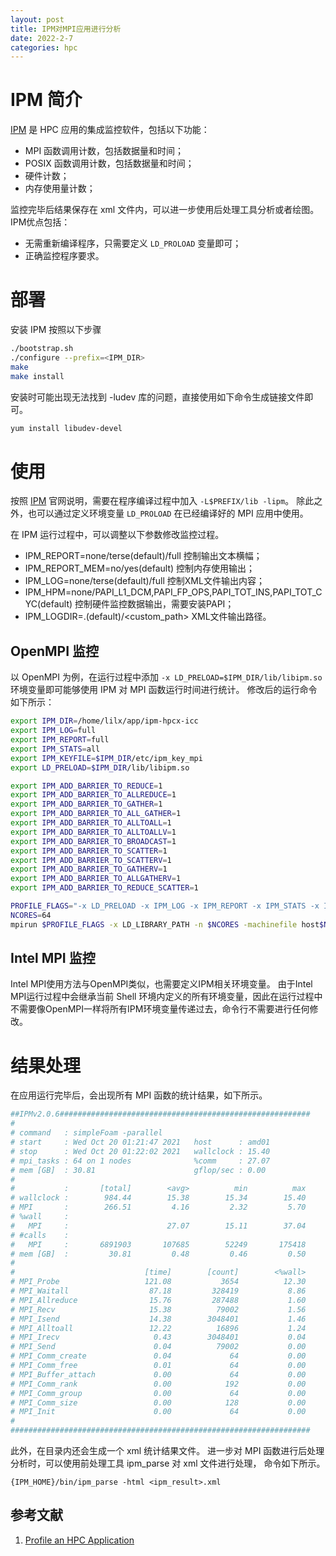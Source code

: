 ```yaml
---
layout: post
title: IPM对MPI应用进行分析
date: 2022-2-7
categories: hpc
---
```


# IPM 简介

[IPM](https://github.com/nerscadmin/IPM) 是 HPC 应用的集成监控软件，包括以下功能：

* MPI 函数调用计数，包括数据量和时间；
* POSIX 函数调用计数，包括数据量和时间；
* 硬件计数；
* 内存使用量计数；

监控完毕后结果保存在 xml 文件内，可以进一步使用后处理工具分析或者绘图。
IPM优点包括：

* 无需重新编译程序，只需要定义 `LD_PROLOAD` 变量即可；
* 正确监控程序要求。

# 部署

安装 IPM 按照以下步骤

```bash
./bootstrap.sh
./configure --prefix=<IPM_DIR>
make 
make install
```

安装时可能出现无法找到 -ludev 库的问题，直接使用如下命令生成链接文件即可。

```bash
yum install libudev-devel
```

# 使用

按照 [IPM](https://github.com/nerscadmin/IPM) 官网说明，需要在程序编译过程中加入 `-L$PREFIX/lib -lipm`。
除此之外，也可以通过定义环境变量 `LD_PROLOAD` 在已经编译好的 MPI 应用中使用。

在 IPM 运行过程中，可以调整以下参数修改监控过程。

* IPM_REPORT=none/terse(default)/full 控制输出文本横幅；
* IPM_REPORT_MEM=no/yes(default) 控制内存使用输出；
* IPM_LOG=none/terse(default)/full 控制XML文件输出内容；
* IPM_HPM=none/PAPI_L1_DCM,PAPI_FP_OPS,PAPI_TOT_INS,PAPI_TOT_CYC(default) 控制硬件监控数据输出，需要安装PAPI；
* IPM_LOGDIR=.(default)/<custom_path> XML文件输出路径。

## OpenMPI 监控

以 OpenMPI 为例，在运行过程中添加 `-x LD_PRELOAD=$IPM_DIR/lib/libipm.so` 环境变量即可能够使用 IPM 对 MPI 函数运行时间进行统计。
修改后的运行命令如下所示：

```bash
export IPM_DIR=/home/lilx/app/ipm-hpcx-icc
export IPM_LOG=full
export IPM_REPORT=full
export IPM_STATS=all
export IPM_KEYFILE=$IPM_DIR/etc/ipm_key_mpi
export LD_PRELOAD=$IPM_DIR/lib/libipm.so

export IPM_ADD_BARRIER_TO_REDUCE=1
export IPM_ADD_BARRIER_TO_ALLREDUCE=1
export IPM_ADD_BARRIER_TO_GATHER=1
export IPM_ADD_BARRIER_TO_ALL_GATHER=1
export IPM_ADD_BARRIER_TO_ALLTOALL=1
export IPM_ADD_BARRIER_TO_ALLTOALLV=1
export IPM_ADD_BARRIER_TO_BROADCAST=1
export IPM_ADD_BARRIER_TO_SCATTER=1
export IPM_ADD_BARRIER_TO_SCATTERV=1
export IPM_ADD_BARRIER_TO_GATHERV=1
export IPM_ADD_BARRIER_TO_ALLGATHERV=1
export IPM_ADD_BARRIER_TO_REDUCE_SCATTER=1

PROFILE_FLAGS="-x LD_PRELOAD -x IPM_LOG -x IPM_REPORT -x IPM_STATS -x IPM_KEYFILE -x IPM_ADD_BARRIER_TO_REDUCE -x IPM_ADD_BARRIER_TO_ALLREDUCE -x IPM_ADD_BARRIER_TO_GATHER -x IPM_ADD_BARRIER_TO_ALL_GATHER -x IPM_ADD_BARRIER_TO_ALLTOALL -x IPM_ADD_BARRIER_TO_ALLTOALLV -x IPM_ADD_BARRIER_TO_BROADCAST -x IPM_ADD_BARRIER_TO_SCATTER -x IPM_ADD_BARRIER_TO_SCATTERV -x IPM_ADD_BARRIER_TO_GATHERV -x IPM_ADD_BARRIER_TO_ALLGATHERV -x IPM_ADD_BARRIER_TO_REDUCE_SCATTER"
NCORES=64
mpirun $PROFILE_FLAGS -x LD_LIBRARY_PATH -n $NCORES -machinefile host$NCORES --allow-run-as-root --report-bindings --mca pml ucx --mca osc ucx --mca coll_hcoll_enable 1 -x UCX_NET_DEVICES=mlx5_0:1 -x HCOLL_MAIN_IB=mlx5_0:1 simpleFoam -parallel > log.simpleFoam
```

## Intel MPI 监控

Intel MPI使用方法与OpenMPI类似，也需要定义IPM相关环境变量。
由于Intel MPI运行过程中会继承当前 Shell 环境内定义的所有环境变量，因此在运行过程中不需要像OpenMPI一样将所有IPM环境变量传递过去，命令行不需要进行任何修改。

# 结果处理

在应用运行完毕后，会出现所有 MPI 函数的统计结果，如下所示。

```bash
##IPMv2.0.6########################################################
#
# command   : simpleFoam -parallel
# start     : Wed Oct 20 01:21:47 2021   host      : amd01
# stop      : Wed Oct 20 01:22:02 2021   wallclock : 15.40
# mpi_tasks : 64 on 1 nodes              %comm     : 27.07
# mem [GB]  : 30.81                      gflop/sec : 0.00
#
#           :       [total]        <avg>          min          max
# wallclock :        984.44        15.38        15.34        15.40
# MPI       :        266.51         4.16         2.32         5.70
# %wall     :
#   MPI     :                      27.07        15.11        37.04
# #calls    :
#   MPI     :       6891903       107685        52249       175418
# mem [GB]  :         30.81         0.48         0.46         0.50
#
#                             [time]        [count]        <%wall>
# MPI_Probe                   121.08           3654          12.30
# MPI_Waitall                  87.18         328419           8.86
# MPI_Allreduce                15.76         287488           1.60
# MPI_Recv                     15.38          79002           1.56
# MPI_Isend                    14.38        3048401           1.46
# MPI_Alltoall                 12.22          16896           1.24
# MPI_Irecv                     0.43        3048401           0.04
# MPI_Send                      0.04          79002           0.00
# MPI_Comm_create               0.04             64           0.00
# MPI_Comm_free                 0.01             64           0.00
# MPI_Buffer_attach             0.00             64           0.00
# MPI_Comm_rank                 0.00            192           0.00
# MPI_Comm_group                0.00             64           0.00
# MPI_Comm_size                 0.00            128           0.00
# MPI_Init                      0.00             64           0.00
#
###################################################################
```

此外，在目录内还会生成一个 xml 统计结果文件。
进一步对 MPI 函数进行后处理分析时，可以使用前处理工具 ipm_parse 对 xml 文件进行处理， 命令如下所示。

```
{IPM_HOME}/bin/ipm_parse -html <ipm_result>.xml
```

## 参考文献

1. [Profile an HPC Application](https://hpcadvisorycouncil.atlassian.net/wiki/spaces/HPCWORKS/pages/558497793/Profile+an+HPC+Application)

